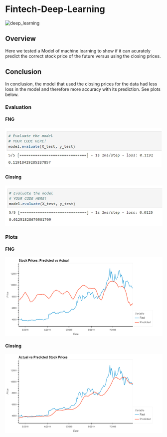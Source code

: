 # Fintech-Deep-Learning

![deep_learning](https://imageio.forbes.com/blogs-images/bernardmarr/files/2018/10/AdobeStock_179912599-1-1200x797.jpeg?format=jpg&width=1200)

## Overview

Here we tested a Model of machine learning to show if it can acurately predict the correct stock price of the future versus using the closing prices.

## Conclusion

In conclusion, the model that used the closing prices for the data had less loss in the model and therefore more accuracy with its prediction. See plots below.

### Evaluation
#### FNG
![image_add](Images/FNG_evaluate.jpg)   
#### Closing
![image_add](Images/CLOSING_evaluate.jpg)   

### Plots
#### FNG
![image_add](Images/FNG_plot.png)
#### Closing
![image_add](Images/CLOSING_plot.png)

